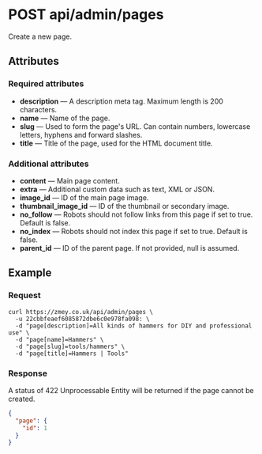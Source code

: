 # POST api/admin/pages

Create a new page.

## Attributes

### Required attributes

* **description** — A description meta tag. Maximum length is 200 characters.
* **name** — Name of the page.
* **slug** — Used to form the page's URL. Can contain numbers, lowercase
letters, hyphens and forward slashes.
* **title** — Title of the page, used for the HTML document title.

### Additional attributes

* **content** — Main page content.
* **extra** — Additional custom data such as text, XML or JSON.
* **image_id** — ID of the main page image.
* **thumbnail_image_id**  — ID of the thumbnail or secondary image.
* **no_follow** — Robots should not follow links from this page if set to true. Default is false.
* **no_index** — Robots should not index this page if set to true. Default is false.
* **parent_id** — ID of the parent page. If not provided, null is assumed.

## Example

### Request

```
curl https://zmey.co.uk/api/admin/pages \
  -u 22cbbfeaef6085872dbe6c0e978fa098: \
  -d "page[description]=All kinds of hammers for DIY and professional use" \
  -d "page[name]=Hammers" \
  -d "page[slug]=tools/hammers" \
  -d "page[title]=Hammers | Tools"
```

### Response

A status of 422 Unprocessable Entity will be returned if the page cannot be
created.

```json
{
  "page": {
    "id": 1
  }
}
```
